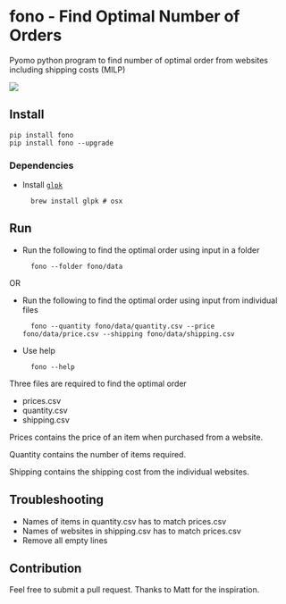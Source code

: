 # fono - Find Optimal Number of Orders

Pyomo python program to find number of optimal order from websites including shipping costs (MILP)

![](https://raw.githubusercontent.com/kdheepak89/fono/master/screenshot1.png)

## Install

    pip install fono
    pip install fono --upgrade

### Dependencies

* Install [`glpk`](https://www.gnu.org/software/glpk/)

        brew install glpk # osx

## Run

* Run the following to find the optimal order using input in a folder

        fono --folder fono/data

OR

* Run the following to find the optimal order using input from individual files

        fono --quantity fono/data/quantity.csv --price fono/data/price.csv --shipping fono/data/shipping.csv

* Use help

        fono --help

Three files are required to find the optimal order

* prices.csv
* quantity.csv
* shipping.csv

Prices contains the price of an item when purchased from a website.

Quantity contains the number of items required.

Shipping contains the shipping cost from the individual websites.

## Troubleshooting

* Names of items in quantity.csv has to match prices.csv
* Names of websites in shipping.csv has to match prices.csv
* Remove all empty lines

## Contribution

Feel free to submit a pull request.
Thanks to Matt for the inspiration.
